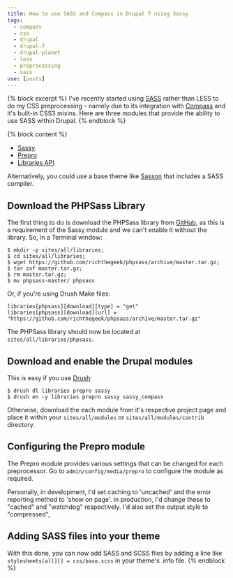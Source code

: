 ```yaml
---
title: How to use SASS and Compass in Drupal 7 using Sassy
tags:
  - compass
  - css
  - drupal
  - drupal-7
  - drupal-planet
  - less
  - preprocessing
  - sass
use: [posts]
---
```

{% block excerpt %}
I've recently started using [SASS](http://sass-lang.com) rather than LESS to do my CSS preprocessing - namely due to its integration with [Compass](http://compass-style.org) and it's built-in CSS3 mixins. Here are three modules that provide the ability to use SASS within Drupal.
{% endblock %}

{% block content %}
* [Sassy](http://drupal.org/project/sassy "Sassy module on drupal.org")
* [Prepro](http://drupal.org/project/prepro "Prepro module on drupal.org")
* [Libraries API](http://drupal.org/project/libraries "Libraries API module on drupal.org")

Alternatively, you could use a base theme like [Sasson](http://drupal.org/project/sasson "Sasson theme on drupal.org") that includes a SASS compiler.

## Download the PHPSass Library

The first thing to do is download the PHPSass library from [GitHub](https://github.com/richthegeek/phpsass "PHPSass on GitHub"), as this is a requirement of the Sassy module and we can't enable it without the library. So, in a Terminal window:

```language-bash
$ mkdir -p sites/all/libraries; 
$ cd sites/all/libraries; 
$ wget https://github.com/richthegeek/phpsass/archive/master.tar.gz; 
$ tar zxf master.tar.gz; 
$ rm master.tar.gz; 
$ mv phpsass-master/ phpsass
```

Or, if you're using Drush Make files:

```language-ini
libraries[phpsass][download][type] = "get"
libraries[phpsass][download][url] = "https://github.com/richthegeek/phpsass/archive/master.tar.gz"
```

The PHPSass library should now be located at `sites/all/libraries/phpsass`.

## Download and enable the Drupal modules

This is easy if you use [Drush](http://drupal.org/project/drush):

```language-bash
$ drush dl libraries prepro sassy
$ drush en -y libraries prepro sassy sassy_compass
```

Otherwise, download the each module from it's respective project page and place it within your `sites/all/modules` or `sites/all/modules/contrib` directory.

## Configuring the Prepro module

The Prepro module provides various settings that can be changed for each preprocessor. Go to `admin/config/media/prepro` to configure the module as required.

Personally, in development, I'd set caching to 'uncached' and the error reporting method to 'show on page'. In production, I'd change these to "cached" and "watchdog" respectively. I'd also set the output style to "compressed",

## Adding SASS files into your theme

With this done, you can now add SASS and SCSS files by adding a line like `stylesheets[all][] = css/base.scss` in your theme's .info file.
{% endblock %}
